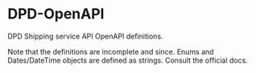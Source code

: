 # DPD-OpenAPI
DPD Shipping service API OpenAPI definitions.

Note that the definitions are incomplete and since.
Enums and Dates/DateTime objects are defined as strings.
Consult the official docs.
